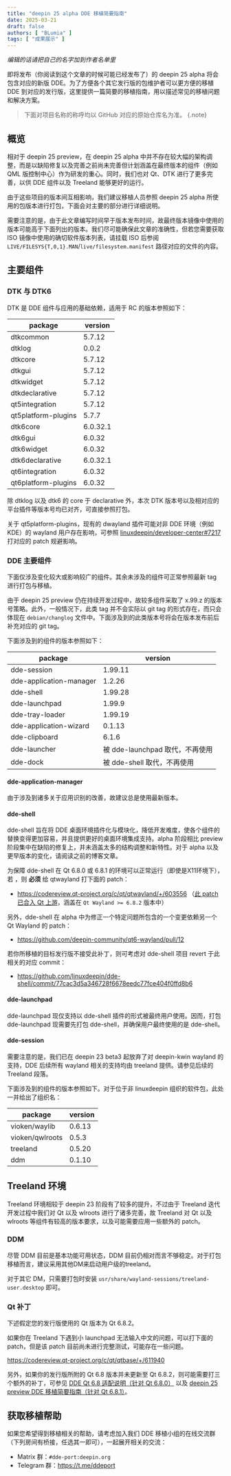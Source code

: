```yaml
---
title: "deepin 25 alpha DDE 移植简要指南"
date: 2025-03-21
draft: false
authors: [ "BLumia" ]
tags: [ "成果展示" ]
---
```


*编辑的话请把自己的名字加到作者名单里*

即将发布（你阅读到这个文章的时候可能已经发布了）的 deepin 25 alpha 将会包含对应的新版 DDE。为了方便各个其它发行版的包维护者可以更方便的移植 DDE 到对应的发行版，这里提供一篇简要的移植指南，用以描述常见的移植问题和解决方案。

> 下面对项目名称的称呼均以 GitHub 对应的原始仓库名为准。
{.note}

## 概览

相对于 deepin 25 preview，在 deepin 25 alpha 中并不存在较大幅的架构调整，而是以缺陷修复以及完善之前尚未完善但计划涵盖在最终版本的组件（例如 QML 版控制中心）作为研发的重心。同时，我们也对 Qt、DTK 进行了更多完善，以供 DDE 组件以及 Treeland 能够更好的运行。

由于这些项目的版本间互相影响，我们建议移植人员参照 deepin 25 alpha 所使用的包版本进行打包，下面会对主要的部分进行详细说明。

需要注意的是，由于此文章编写时间早于版本发布时间，故最终版本镜像中使用的版本可能高于下面列出的版本。我们尽可能确保此文章的准确性，但若您需要获取 ISO 镜像中使用的确切软件版本列表，请挂载 ISO 后参阅 `LIVE/FILESYS{T,0,1}.MAN`/`live/filesystem.manifest` 路径对应的文件的内容。

## 主要组件

### DTK 与 DTK6

DTK 是 DDE 组件与应用的基础依赖，适用于 RC 的版本参照如下：

package         | version
----------------|--------
dtkcommon       | 5.7.12
dtklog         | 0.0.2
dtkcore         | 5.7.12
dtkgui          | 5.7.12
dtkwidget       | 5.7.12
dtkdeclarative  | 5.7.12
qt5integration  | 5.7.12
qt5platform-plugins | 5.7.7
dtk6core        | 6.0.32.1
dtk6gui         | 6.0.32
dtk6widget      | 6.0.32
dtk6declarative | 6.0.32.1
qt6integration  | 6.0.32
qt6platform-plugins | 6.0.32

除 dtklog 以及 dtk6 的 core 于 declarative 外，本次 DTK 版本号以及相对应的平台插件等版本号均已对齐，可直接参照打包。

关于 qt5platform-plugins，现有的 dwayland 插件可能对非 DDE 环境（例如 KDE）的 wayland 用户存在影响，可参照 [linuxdeepin/developer-center#7217](https://github.com/linuxdeepin/developer-center/issues/7217) 打对应的 patch 规避影响。

### DDE 主要组件

下面仅涉及变化较大或影响较广的组件。其余未涉及的组件可正常参照最新 tag 进行打包与移植。

由于 deepin 25 preview 仍在持续开发过程中，故较多组件采取了 x.99.z 的版本号策略。此外，一般情况下，此类 tag 并不会实际以 git tag 的形式存在，而只会体现在 `debian/changlog` 文件中。下面涉及到的此类版本号将会在版本发布前后补充对应的 git tag。

下面涉及到的组件的版本参照如下：

package        | version
---------------|--------
dde-session    | 1.99.11
dde-application-manager | 1.2.26
dde-shell      | 1.99.28
dde-launchpad  | 1.99.9
dde-tray-loader | 1.99.19
dde-application-wizard | 0.1.13
dde-clipboard | 6.1.6
dde-launcher | 被 dde-launchpad 取代，不再使用
dde-dock       | 被 dde-shell 取代，不再使用

#### dde-application-manager

由于涉及到诸多关于应用识别的改善，故建议总是使用最新版本。

#### dde-shell

dde-shell 旨在将 DDE 桌面环境插件化与模块化，降低开发难度，使各个组件的替换变得更加容易，并且提供更好的桌面环境集成支持。alpha 阶段相比 preview 阶段集中在缺陷的修复上，并未涵盖太多的结构调整和新特性。对于 alpha 以及更早版本的变化，请阅读之前的博客文章。

为保障 dde-shell 在 Qt 6.8.0 或 6.8.1 的环境可以正常运行（即使是X11环境下），若 ，则 **必须** 给 qtwayland 打下面的 patch：

- https://codereview.qt-project.org/c/qt/qtwayland/+/603556 （[此 patch 已合入 Qt 上游](https://github.com/qt/qtwayland/commit/070414dd4155e13583e5e8b16bed1a5b68d32910)，涵盖在 `Qt Wayland >= 6.8.2` 版本中）

另外，dde-shell 在 alpha 中为修正一个特定问题所包含的一个变更依赖另一个 Qt Wayland 的 patch：

- https://github.com/deepin-community/qt6-wayland/pull/12

若你所移植的目标发行版不接受此补丁，则可考虑对 dde-shell 项目 revert 于此相关的对应 commit：

- https://github.com/linuxdeepin/dde-shell/commit/77cac3d5a346728f6678eedc77fce404f0ffd8b6

#### dde-launchpad

dde-launchpad 现仅支持以 dde-shell 插件的形式被最终用户使用。因而，打包 dde-launchpad 现需要先打包 dde-shell，并确保用户最终使用的是 dde-shell。

#### dde-session

需要注意的是，我们已在 deepin 23 beta3 起放弃了对 deepin-kwin wayland 的支持，DDE 后续所有 wayland 相关的支持均由 treeland 提供。请参见后续的 Treeland 段落。

下面涉及到的组件的版本参照如下。对于位于非 linuxdeepin 组织的软件包，此处一并给出了组织名：

package        | version
---------------|--------
vioken/waylib | 0.6.13
vioken/qwlroots | 0.5.3
treeland | 0.5.20
ddm | 0.1.10


## Treeland 环境

Treeland 环境相较于 deepin 23 阶段有了较多的提升，不过由于 Treeland 迭代开发过程中我们对 Qt 以及 wlroots 进行了诸多完善，故 Treeland 对 Qt 以及 wlroots 等组件有较高的版本要求，以及可能需要应用一些额外的 patch。

### DDM

尽管 DDM 目前是基本功能可用状态，DDM 目前仍相对而言不够稳定。对于打包移植而言，建议采用其他DM来启动用户级的treeland。

对于其它 DM，只需要打包时安装 `usr/share/wayland-sessions/treeland-user.desktop` 即可。

### Qt 补丁

下述假定您的发行版使用的 Qt 版本为 Qt 6.8.2。

如果你在 Treeland 下遇到小 launchpad 无法输入中文的问题，可以打下面的 patch，但是该 patch 目前尚未进行完整测试，可能存在一些问题。

https://codereview.qt-project.org/c/qt/qtbase/+/611940

另外，如果你的发行版所附的 Qt 6.8 版本并未更新至 Qt 6.8.2，则可能需要打三个额外的补丁，可参见 [DDE Qt 6.8 适配说明（针对 Qt 6.8.0）](https://deepin-community.github.io/sig-dde-porting/posts/dde-qt6.8-porting-guide/) 以及 [deepin 25 preview DDE 移植简要指南（针对 Qt 6.8.1）](https://deepin-community.github.io/sig-dde-porting/posts/deepin-25-preview-dde-porting-guide/#qt-%E8%A1%A5%E4%B8%81)。

## 获取移植帮助

如果您希望得到移植相关的帮助，请考虑加入我们 DDE 移植小组的在线交流群（下列房间有桥接，任选其一即可），一起展开相关的交流：

- Matrix 群：`#dde-port:deepin.org`
- Telegram 群：<https://t.me/ddeport>
